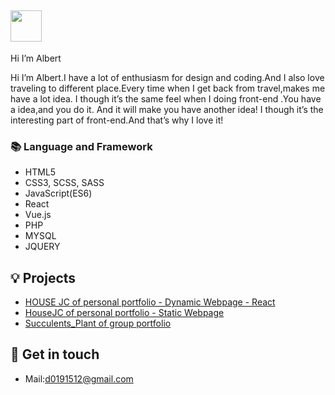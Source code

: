 ## <img width="50px" src="https://raw.githubusercontent.com/ms314006/ms314006/basic/resource/gqsm.png" />

Hi I’m Albert

Hi I’m Albert.I have a lot of enthusiasm for design and coding.And I also love traveling to different place.Every time  when I get back from travel,makes me have a lot idea. I though it’s the same feel when I doing front-end .You have a idea,and you do it. And it will make you have another idea! I though it’s the interesting part of front-end.And that’s why I love it!

### 📚 Language and Framework
- HTML5
- CSS3, SCSS, SASS
- JavaScript(ES6)
- React
- Vue.js
- PHP
- MYSQL
- JQUERY

## 💡 Projects
- [HOUSE JC of personal portfolio - Dynamic Webpage - React ](https://a40796.github.io/HOUSE-JC/#/)
- [HouseJC of personal portfolio - Static Webpage ](https://a40796.github.io/houseJC/html/index.html)
- [Succulents_Plant of group portfolio ](https://tibamef2e.com/ted102/project/g2/index.html)

## 🔗 Get in touch
- Mail:d0191512@gmail.com


